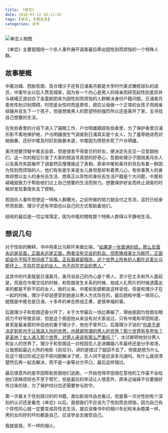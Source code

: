 ```yaml
---
title: 《单恋》
date: 2018-01-12 10:11:50
tags: [单恋, 东野圭吾]
categories: 读书
---
```


![单恋人物图](http://p1cjg886l.bkt.clouddn.com/danlian.png)

《单恋》主要是围绕一个杀人事件展开调查最后牵出因性别而烦恼的一个特殊人群。

## 故事梗概

中尾功辅、西胁哲朗、高仓理沙子还有日浦美月都是大学时代美式橄榄球队的成员，中尾毕业以后入赘高城家，因为有一个内心是男人的母亲而研究起性别差异并与嵯峨正道创办了金童剧团来为因性别而烦恼的人群解决身份户籍问题。日浦美月患有性别识别障碍，时而是女性时而是男性，顺应父母做一个正常的女孩子而相亲结婚并且生下一个孩子，但是想做男人的愿望特别强烈所以还是离开了家，去寻找自己想要的生活。

在佐伯香里的介绍下进入了猫眼工作，户仓明雄跟踪佐伯香里，为了保护香里日浦形影不离地保护她，户仓明雄很生气调查到日浦其实是个女人，为了羞辱她进而对她施暴，还好中尾及时赶到施暴未遂，中尾因为愤怒杀死了户仓明雄。

美月想要顶替中尾去自首，但是很舍不得昔日的好友，便决定先去见一见哲朗他们，这一次的相见引发了大家的想追寻真想的好奇心，哲朗和理沙子围绕美月杀人以及美月失踪展开了调查然后慢慢接近了真相，原来中尾和美月的背后有着一群因为性别而烦恼的人，他们有些是生来是女儿身但是却有着男儿心，有些事男人的身体却想以女人的身份去生活，想真正以异性的身份去生活户籍是个大问题，中尾和嵯峨就致力于帮助他们过上自己想要的生活而努力。想要保护好友而终止调查的时候却发现事情失去了控制。

若因杀人事件而使这一特殊人群曝光，之前所做的努力就会付之东流，这时已经身怀而哲朗、理沙子还有早田也以自己的方式帮助着他们。

结局的最后是一切尘埃落定，因为中尾的牺牲那个特殊人群得以平静地生活。



## 想说几句

对于性别的解释，书中用麦比乌斯环来做比喻。“<u>如果是一张普通的纸，那么反面永远是反面，正面永远是正面，两者没有交会的机会。但若换成麦比乌斯环，正面却会在不知不觉间成了反面。正反面紧密相连。这个世界上所有的人都在这麦比乌斯环上，不存在完全的女人，也不存在完全的男人。</u>”

这其中的代表就是日浦美月，美月说自己的内心是个男人，至少在丈夫和外人面前是，但是在中尾交往的时候，和哲朗发生关系的时候，拍成人礼照片的时候透露出来的都是不折不扣的女人，她的父亲、中尾和哲朗都是这样坚信，但是和理沙子在一起的时候，理沙子却说感受到她是以男人方式存在的，最后她和中尾一体同心，她既是中尾也是日浦，十多年的单恋修成正果，是很幸福的事。

后面理沙子和哲朗还是分开了，关于大学最后一场比赛输了，理由是因为哲朗左眼视力不好导致丢球，但是这个原因他从来没有对大家说过，只有中尾和早田知道，甚至是最亲密的伴侣他的妻子理沙子，他也不曾开口，后面理沙子说的“<u>你是不是决定到死也不让我进入你的世界，也就是所谓的男人的世界？那个世界有多夸张？是圣地？女人进入那个世界，对男人来说有那么严重吗？</u>”，太过鲜明地划分男人和女人的世界了。理沙子和哲朗这一对校园恋人走进婚姻八年最终还是分手收场，让我想起最近火热的电影《前任3》，讲的是错过了就回不去了，但我是想为什么在这个错过形成之前不把问题解决了呢，恋人间不是应该多沟通吗，有什么就讲清楚然后再一起去解决，而不是一直等对方开口，最后这样错过。

最后很意外的是早田帮助哲朗他们逃跑，一开始觉得早田很在意他的工作虽不会给他们添麻烦但也不至于帮忙，但是最后的举动让人很意外，原来近端锋不仅要接好传过来的球，为了保护四分位还需要参与防守。

第一次看关于性别探讨的的书籍，类似影视作品也看过，但是第一次对性别有个深刻的认识还是看完《单恋》以后。我想我们不应该为了性别而去烦恼，因为自己有个异性的心就一定要变成异性去生活，就应该像书中的相川冬纪和末永睦美一样，男的女的好的坏的都是自己，应该学会去接受自己。

我就是我，不一样的烟火。